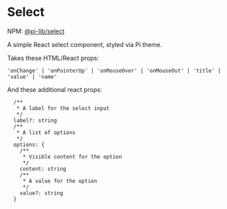# Select

NPM: [@pi-lib/select](https://www.npmjs.com/package/@pi-lib/select)

A simple React select component, styled via Pi theme.

Takes these HTML/React props:

    'onChange' | 'onPointerUp' | 'onMouseOver' | 'onMouseOut' | 'title' | 'value' | 'name'

And these additional react props:

```
  /**
   * A label for the select input
   */
  label?: string
  /**
   * A list of options
   */
  options: {
    /**
     * Visible content for the option
     */
    content: string
    /**
     * A value for the option
     */
    value?: string
  }
```
